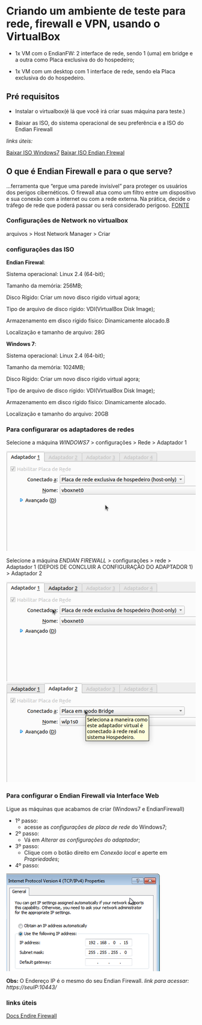 # Criando um ambiente de teste para rede, firewall e VPN, usando o VirtualBox

- 1x VM com o EndianFW: 2 interface de rede, sendo 1 (uma) em bridge e a outra como Placa exclusiva do do hospedeiro;

- 1x VM com um desktop com 1 interface de rede, sendo ela Placa exclusiva do do hospedeiro.

## Pré requisitos

- Instalar o virtualbox(é lá que você irá criar suas máquina para teste.)

- Baixar as ISO, do sistema operacional de seu preferência e a ISO do Endian Firewall

*links úteis:*

[Baixar ISO Windows7](https://tecfoco.com.br/windows-7-download-gratis-da-iso-oficial-em-portugues-br)
[Baixar ISO Endian FIrewal](https://sourceforge.net/projects/efw/)

## O que é Endian Firewall e para o que serve?

...ferramenta que “ergue uma parede invisível” para proteger os usuários dos perigos cibernéticos. O firewall atua como um filtro entre um dispositivo e sua conexão com a internet ou com a rede externa. Na prática, decide o tráfego de rede que poderá passar ou será considerado perigoso. [FONTE](https://flowti.com.br/blog/o-que-e-firewall-e-qual-e-a-sua-importancia)

### Configurações de Network no virtualbox

arquivos > Host Network Manager > Criar

### configurações das ISO

**Endian Firewal**:

Sistema operacional: Linux 2.4 (64-bit);

Tamanho da memória: 256MB;

Disco Rígido: Criar um novo disco rígido virtual agora;

Tipo de arquivo de disco rígido: VDI(VirtualBox Disk Image);

Armazenamento em disco rígido
físico: Dinamicamente alocado.B

Localização e tamanho de arquivo: 28G

**Windows 7**:

Sistema operacional: Linux 2.4 (64-bit);

Tamanho da memória: 1024MB;

Disco Rígido: Criar um novo disco rígido virtual agora;

Tipo de arquivo de disco rígido: VDI(VirtualBox Disk Image);

Armazenamento em disco rígido físico: Dinamicamente alocado.

Localização e tamanho do arquivo: 20GB

### Para configurarar os adaptadores de redes

Selecione a máquina *WINDOWS7* > configurações > Rede > Adaptador 1

![Configuração do adaptador 1](./imagem/Captura%20de%20tela%20de%202022-06-14%2013-01-40.png)

Selecione a máquina *ENDIAN FIREWALL* > configurações > rede > Adaptador 1 (DEPOIS DE CONCLUIR A CONFIGURAÇÃO DO ADAPTADOR 1) > Adaptador 2

![Configuração do adaptador 1 - ENDIAN FIREWALL](./imagem/endirefirewall-adap1.png)
![Configuração do adaptador 2 - ENDIAN FIREWALL](./imagem/endirefirewall-adap2.png)

### Para configurar o Endian Firewall via Interface Web

Ligue as máquinas que acabamos de criar (Windows7 e EndianFirewall)

- 1º passo:
  - acesse as *configurações de placa de rede* do Windows7;
- 2º passo:
  - Vá em *Alterar as configurações do adaptador*;
- 3º passo:
  - Clique com o botão direito em *Conexão local* e aperte em *Propriedades*;
- 4º passo:

![Configurações](/imagem/Captura%20de%20tela%20de%202022-06-14%2015-57-42.png)

**Obs:** O Endereço IP é o mesmo do seu Endian Firewall.
*link para acessar: https://seuIP:10443/*

### links úteis

[Docs Endire Firewall](http://docs.endian.com/5.2/utm/first.html)
